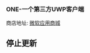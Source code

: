 
### ONE-一个第三方UWP客户端

商店地址: [微软应用商城](https://www.microsoft.com/zh-cn/store/p/two-%E4%B8%A4%E4%B8%AA-pro/9nblggh4p3bt)

## 停止更新
